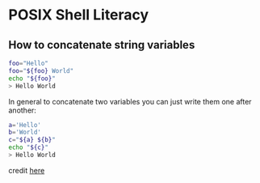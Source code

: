 # POSIX Shell Literacy
## How to concatenate string variables
```sh
foo="Hello"
foo="${foo} World"
echo "${foo}"
> Hello World
```
In general to concatenate two variables you can just write them one after another:
```sh
a='Hello'
b='World'
c="${a} ${b}"
echo "${c}"
> Hello World
```
credit [here](https://stackoverflow.com/questions/4181703/how-to-concatenate-string-variables-in-bash)
